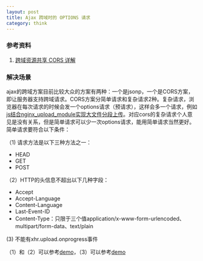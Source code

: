 ```yaml
---
layout: post
title: Ajax 跨域时的 OPTIONS 请求
category: think
---
```


### 参考资料

1. [跨域资源共享 CORS 详解](http://www.ruanyifeng.com/blog/2016/04/cors.html)

### 解决场景
ajax的跨域方案目前比较大众的方案有两种：一个是jsonp，一个是CORS方案，即让服务器支持跨域请求。CORS方案分简单请求和复杂请求2种。复杂请求，浏览器在每次请求的时候会发一个options请求（预请求），这样会多一个请求，例如[js结合nginx_upload_module实现大文件分段上传](/tech/2016/07/14/use-nginx-upload-module.html)。对应cors的复杂请求个人意见是没有关系，但是简单请求可以少一次options请求，能用简单请求当然更好。简单请求要符合以下条件：

（1) 请求方法是以下三种方法之一：

- HEAD
- GET
- POST

（2）HTTP的头信息不超出以下几种字段：

- Accept
- Accept-Language
- Content-Language
- Last-Event-ID
- Content-Type：只限于三个值application/x-www-form-urlencoded、multipart/form-data、text/plain

 (3) 不能有xhr.upload.onprogress事件

（1）和（2）可以参考[demo](/vendor/cors/header.html)，（3）可以参考[demo](/vendor/cors/onprogress.html)